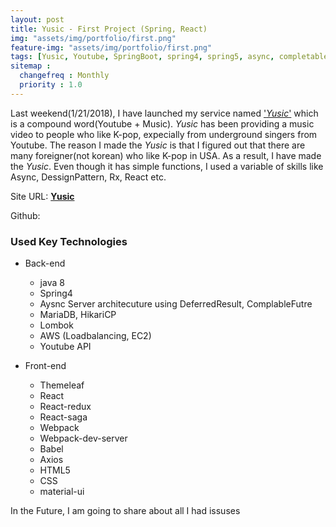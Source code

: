 ```yaml
---
layout: post
title: Yusic - First Project (Spring, React)
img: "assets/img/portfolio/first.png"
feature-img: "assets/img/portfolio/first.png"
tags: [Yusic, Youtube, SpringBoot, spring4, spring5, async, completableFuture, deferredResult, React, Redux, redux-saga]
sitemap :
  changefreq : Monthly
  priority : 1.0
---
```

Last weekend(1/21/2018), I have launched my service named ['*Yusic*'](http://yusic.ijunc2.com) which is a compound word(Youtube + Music). *Yusic* has been providing a music video to people who like K-pop, expecially from underground singers from Youtube. The reason I made the *Yusic* is that I figured out that there are many foreigner(not korean) who like K-pop in USA. As a result, I have made the *Yusic*. Even though it has simple functions, I used a variable of skills like Async, DessignPattern, Rx, React etc. 

Site URL: [**Yusic**](http://yusic.ijunc2.com)

Github: 

### Used Key Technologies
* Back-end
  * java 8
  * Spring4
  * Aysnc Server architecuture using DeferredResult, ComplableFutre
  * MariaDB, HikariCP
  * Lombok
  * AWS (Loadbalancing, EC2)
  * Youtube API

* Front-end
  * Themeleaf
  * React
  * React-redux
  * React-saga
  * Webpack
  * Webpack-dev-server
  * Babel
  * Axios
  * HTML5
  * CSS
  * material-ui

In the Future, I am going to share about all I had issuses 

<br/>